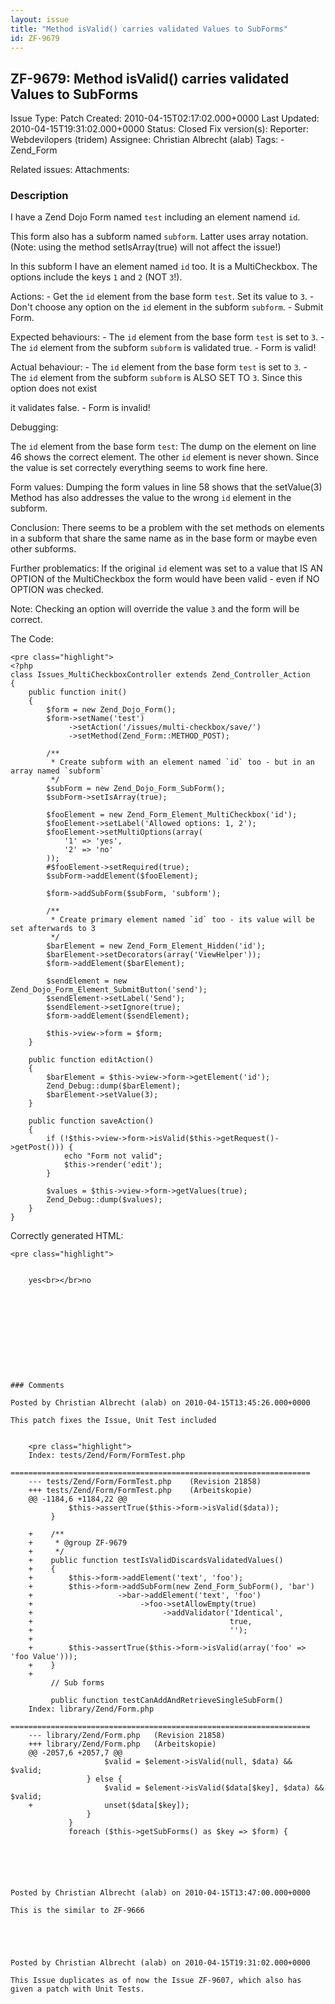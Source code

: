 ```yaml
---
layout: issue
title: "Method isValid() carries validated Values to SubForms"
id: ZF-9679
---
```


ZF-9679: Method isValid() carries validated Values to SubForms
--------------------------------------------------------------

 Issue Type: Patch Created: 2010-04-15T02:17:02.000+0000 Last Updated: 2010-04-15T19:31:02.000+0000 Status: Closed Fix version(s): 
 Reporter:  Webdevilopers (tridem)  Assignee:  Christian Albrecht (alab)  Tags: - Zend\_Form
 
 Related issues: 
 Attachments: 
### Description

I have a Zend Dojo Form named `test` including an element namend `id`.

This form also has a subform named `subform`. Latter uses array notation. (Note: using the method setIsArray(true) will not affect the issue!)

In this subform I have an element named `id` too. It is a MultiCheckbox. The options include the keys `1` and `2` (NOT `3`!).

Actions: - Get the `id` element from the base form `test`. Set its value to `3`. - Don't choose any option on the `id` element in the subform `subform`. - Submit Form.

Expected behaviours: - The `id` element from the base form `test` is set to `3`. - The `id` element from the subform `subform` is validated true. - Form is valid!

Actual behaviour: - The `id` element from the base form `test` is set to `3`. - The `id` element from the subform `subform` is ALSO SET TO `3`. Since this option does not exist

it validates false. - Form is invalid!

Debugging:

The `id` element from the base form `test`: The dump on the element on line 46 shows the correct element. The other `id` element is never shown. Since the value is set correctely everything seems to work fine here.

Form values: Dumping the form values in line 58 shows that the setValue(3) Method has also addresses the value to the wrong `id` element in the subform.

Conclusion: There seems to be a problem with the set methods on elements in a subform that share the same name as in the base form or maybe even other subforms.

Further problematics: If the original `id` element was set to a value that IS AN OPTION of the MultiCheckbox the form would have been valid - even if NO OPTION was checked.

Note: Checking an option will override the value `3` and the form will be correct.

The Code:

 
    <pre class="highlight">
    <?php
    class Issues_MultiCheckboxController extends Zend_Controller_Action
    {
        public function init()
        {
            $form = new Zend_Dojo_Form();
            $form->setName('test')
                 ->setAction('/issues/multi-checkbox/save/')
                 ->setMethod(Zend_Form::METHOD_POST);
    
            /**
             * Create subform with an element named `id` too - but in an array named `subform`
             */
            $subForm = new Zend_Dojo_Form_SubForm();
            $subForm->setIsArray(true);
    
            $fooElement = new Zend_Form_Element_MultiCheckbox('id');
            $fooElement->setLabel('Allowed options: 1, 2');
            $fooElement->setMultiOptions(array(
                '1' => 'yes',
                '2' => 'no'
            ));
            #$fooElement->setRequired(true);
            $subForm->addElement($fooElement);
    
            $form->addSubForm($subForm, 'subform');
    
            /**
             * Create primary element named `id` too - its value will be set afterwards to 3
             */
            $barElement = new Zend_Form_Element_Hidden('id');
            $barElement->setDecorators(array('ViewHelper'));
            $form->addElement($barElement);
    
            $sendElement = new Zend_Dojo_Form_Element_SubmitButton('send');
            $sendElement->setLabel('Send');
            $sendElement->setIgnore(true);
            $form->addElement($sendElement);
    
            $this->view->form = $form;
        }
    
        public function editAction()
        {
            $barElement = $this->view->form->getElement('id');
            Zend_Debug::dump($barElement);
            $barElement->setValue(3);
        }
    
        public function saveAction()
        {
            if (!$this->view->form->isValid($this->getRequest()->getPost())) {
                echo "Form not valid";
                $this->render('edit');
            }
    
            $values = $this->view->form->getValues(true);
            Zend_Debug::dump($values);
        }
    }


Correctly generated HTML:

 
    <pre class="highlight">


````    Allowed options: 1, 2
    
    yes<br></br>no


    
    
     
    

 

 

### Comments

Posted by Christian Albrecht (alab) on 2010-04-15T13:45:26.000+0000

This patch fixes the Issue, Unit Test included

 
    <pre class="highlight">
    Index: tests/Zend/Form/FormTest.php
    ===================================================================
    --- tests/Zend/Form/FormTest.php    (Revision 21858)
    +++ tests/Zend/Form/FormTest.php    (Arbeitskopie)
    @@ -1184,6 +1184,22 @@
             $this->assertTrue($this->form->isValid($data));
         }
     
    +    /**
    +     * @group ZF-9679
    +     */
    +    public function testIsValidDiscardsValidatedValues()
    +    {
    +        $this->form->addElement('text', 'foo');
    +        $this->form->addSubForm(new Zend_Form_SubForm(), 'bar')
    +                   ->bar->addElement('text', 'foo')
    +                        ->foo->setAllowEmpty(true)
    +                             ->addValidator('Identical',
    +                                            true,
    +                                            '');
    +
    +        $this->assertTrue($this->form->isValid(array('foo' => 'foo Value')));
    +    }
    +
         // Sub forms
     
         public function testCanAddAndRetrieveSingleSubForm()
    Index: library/Zend/Form.php
    ===================================================================
    --- library/Zend/Form.php   (Revision 21858)
    +++ library/Zend/Form.php   (Arbeitskopie)
    @@ -2057,6 +2057,7 @@
                     $valid = $element->isValid(null, $data) && $valid;
                 } else {
                     $valid = $element->isValid($data[$key], $data) && $valid;
    +                unset($data[$key]);
                 }
             }
             foreach ($this->getSubForms() as $key => $form) {


 

 

Posted by Christian Albrecht (alab) on 2010-04-15T13:47:00.000+0000

This is the similar to ZF-9666

 

 

Posted by Christian Albrecht (alab) on 2010-04-15T19:31:02.000+0000

This Issue duplicates as of now the Issue ZF-9607, which also has given a patch with Unit Tests.

 

 